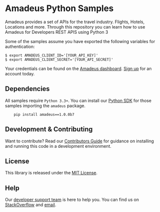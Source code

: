 # Amadeus Python Samples

Amadeus provides a set of APIs for the travel industry. Flights, Hotels,
Locations and more. Through this repository you can learn how to use Amadeus
for Developers REST APIS using Python 3 

Some of the samples assume you have exported the following variables for authentication:

```
$ export AMADEUS_CLIENT_ID='[YOUR_API_KEY]'
$ export AMADEUS_CLIENT_SECRET='[YOUR_API_SECRET]'
```

Your credentials can be found on the [Amadeus
dashboard](https://developers.amadeus.com/my-apps). [Sign
up](https://developers.amadeus.com/create-account) for an account today.

## Dependencies

All samples require `Python 3.3+`. You can install our [Python
SDK](https://github.com/amadeus4dev/amadeus-python) for those samples importing
the `amadeus` package.

```
    pip install amadeus==1.0.0b7
```


## Development & Contributing

Want to contribute? Read our [Contributors Guide](.github/CONTRIBUTING.md) for
guidance on installing and running this code in a development environment.

## License

This library is released under the [MIT License](LICENSE).

## Help

Our [developer support team](https://developers.amadeus.com/support) is here to
help you. You can find us on
[StackOverflow](https://stackoverflow.com/questions/tagged/amadeus) and
[email](mailto:developers@amadeus.com).


[npmjs]: https://www.npmjs.com/package/amadeus
[travis]: http://travis-ci.org/amadeus4dev/amadeus-node
[support]: http://developers.amadeus.com/support
